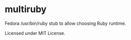 multiruby
=========

Fedora /usr/bin/ruby stub to allow choosing Ruby runtime.

Licensed under MIT License.
